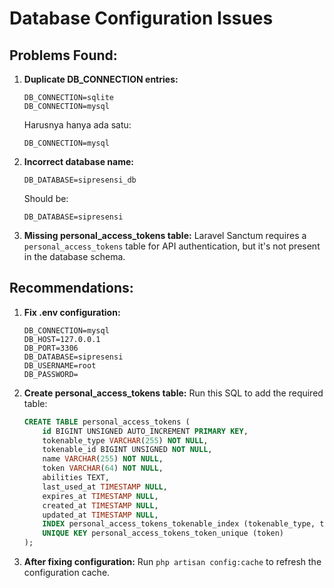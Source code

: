 # Database Configuration Issues

## Problems Found:

1. **Duplicate DB_CONNECTION entries:**
   ```
   DB_CONNECTION=sqlite
   DB_CONNECTION=mysql 
   ```
   Harusnya hanya ada satu:
   ```
   DB_CONNECTION=mysql
   ```

2. **Incorrect database name:**
   ```
   DB_DATABASE=sipresensi_db
   ```
   Should be:
   ```
   DB_DATABASE=sipresensi
   ```

3. **Missing personal_access_tokens table:**
   Laravel Sanctum requires a `personal_access_tokens` table for API authentication, but it's not present in the database schema.

## Recommendations:

1. **Fix .env configuration:**
   ```
   DB_CONNECTION=mysql
   DB_HOST=127.0.0.1
   DB_PORT=3306
   DB_DATABASE=sipresensi
   DB_USERNAME=root
   DB_PASSWORD=
   ```

2. **Create personal_access_tokens table:**
   Run this SQL to add the required table:
   ```sql
   CREATE TABLE personal_access_tokens (
       id BIGINT UNSIGNED AUTO_INCREMENT PRIMARY KEY,
       tokenable_type VARCHAR(255) NOT NULL,
       tokenable_id BIGINT UNSIGNED NOT NULL,
       name VARCHAR(255) NOT NULL,
       token VARCHAR(64) NOT NULL,
       abilities TEXT,
       last_used_at TIMESTAMP NULL,
       expires_at TIMESTAMP NULL,
       created_at TIMESTAMP NULL,
       updated_at TIMESTAMP NULL,
       INDEX personal_access_tokens_tokenable_index (tokenable_type, tokenable_id),
       UNIQUE KEY personal_access_tokens_token_unique (token)
   );
   ```

3. **After fixing configuration:**
   Run `php artisan config:cache` to refresh the configuration cache.
